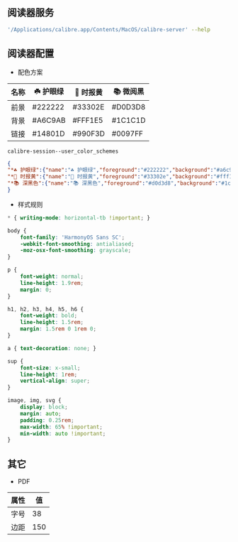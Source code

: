## 阅读器服务

```sh
'/Applications/calibre.app/Contents/MacOS/calibre-server' --help
```

## 阅读器配置

- 配色方案

| 名称 | ☘️ 护眼绿 | 🍂 时报黄 | 📚 微阅黑 |
| --- | --- | --- | --- |
| 前景 | #222222 | #33302E | #D0D3D8 |
| 背景 | #A6C9AB | #FFF1E5 | #1C1C1D |
| 链接 | #14801D | #990F3D | #0097FF |

`calibre-session--user_color_schemes`
```json
{
"*☘️ 护眼绿":{"name":"☘️ 护眼绿","foreground":"#222222","background":"#a6c9ab","link":"#14801d"},
"*🍂 时报黄":{"name":"🍂 时报黄","foreground":"#33302e","background":"#fff1e5","link":"#990f3d"},
"*📚 深黑色":{"name":"📚 深黑色","foreground":"#d0d3d8","background":"#1c1c1d","link":"#0097ff"}
}
```

- 样式规则

```css
* { writing-mode: horizontal-tb !important; }
```

```css
body {
    font-family: 'HarmonyOS Sans SC';
    -webkit-font-smoothing: antialiased;
    -moz-osx-font-smoothing: grayscale;
}

p {
    font-weight: normal;
    line-height: 1.9rem;
    margin: 0;
}

h1, h2, h3, h4, h5, h6 {
    font-weight: bold;
    line-height: 1.5rem;
    margin: 1.5rem 0 1rem 0;
}

a { text-decoration: none; }

sup {
    font-size: x-small;
    line-height: 1rem;
    vertical-align: super;
}
```

```css
image, img, svg {
    display: block;
    margin: auto;
    padding: 0.25rem;
    max-width: 65% !important;
    min-width: auto !important;
}
```

## 其它

- PDF

| 属性 | 值 |
| --- | --- |
| 字号 | 38 |
| 边距 | 150 |
